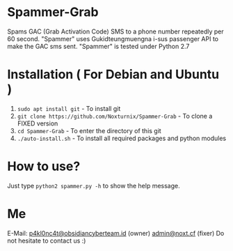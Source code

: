 # Spammer-Grab
Spams GAC (Grab Activation Code) SMS to a phone number repeatedly per 60 second. "Spammer" uses Gukidteungmuengna i-sus‬ passenger API to make the GAC sms sent. "Spammer" is tested under Python 2.7

# Installation ( For Debian and Ubuntu )
1. `sudo apt install git` - To install git
2. `git clone https://github.com/Noxturnix/Spammer-Grab` - To clone a FIXED version
3. `cd Spammer-Grab` - To enter the directory of this git
4. `./auto-install.sh` - To install all required packages and python modules

# How to use?
Just type `python2 spammer.py -h` to show the help message.

# Me
E-Mail:
p4kl0nc4t@obsidiancyberteam.id (owner)
admin@noxt.cf (fixer)
Do not hesitate to contact us :)
